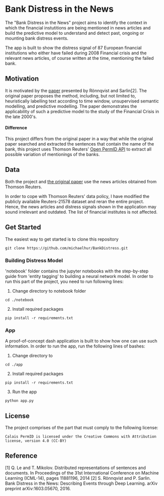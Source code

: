 # Bank Distress in the News

The "Bank Distress in the News" project aims to identify the context in which the financial instutitions are being mentioned in news articles and build the predictive model to understand and detect past, ongoing or mounting bank distress events.

The app is built to show the distress signal of 87 European financial institutions who either have failed during 2008 Financial crisis and the relevant news articles, of course written at the time, mentioning the failed bank.

## Motivation

It is motivated by the [paper](https://arxiv.org/abs/1603.05670) presented by R&ouml;nnqvist and Sarlin[2]. The original paper proposes the method, including, but not limited to, heuristically labelling text according to time window, unsupervised semantic modelling, and predictive modelling. The paper demonstrates the applicability of such a predictive model to the study of the Financial Crisis in the late 2000's. 

#### Difference

This project differs from the original paper in a way that while the original paper searched and extracted the sentences that contain the name of the bank, this project uses Thomson Reuters' [Open PermID API](https://permid.org/) to extract all possible variation of mentionings of the banks.

## Data

Both the project and [the original paper](https://arxiv.org/abs/1603.05670) use the news articles obtained from Thomson Reuters.

In order to cope with Thomson Reuters' data policy, I have modified the publicly available Reuters-21578 dataset and reran the entire project. Hence, the news articles and distress signals shown in the application may sound irrelevant and outdated. The list of financial institutes is not affected.


## Get Started

The easiest way to get started is to clone this repository
```
git clone https://github.com/michaelhur/BankDistress.git
```

### Building Distress Model

'notebook' folder contains the jupyter notebooks with the step-by-step guide from 'entity tagging' to building a neural network model. <!--[Wiki Page](https://github.com/michaelhur/BankDistress/wiki) also contains this guide.--> In order to run this part of the project, you need to run following lines:

1. Change directory to notebook folder
```
cd ./notebook
```
2. Install required packages
```
pip install -r requirements.txt
```

### App

A proof-of-concept dash application is built to show how one can use such information. In order to run the app, run the following lines of bashes:

1. Change directory to 
```
cd ./app
```
2. Install required packages
```
pip install -r requirements.txt
```
3. Run the app
```
python app.py
```

## License

The project comprises of the part that must comply to the following license:
```
Calais PermID is licensed under the Creative Commons with Attribution license, version 4.0 (CC-BY)
```

## Reference

[1] Q. Le and T. Mikolov. Distributed representations of sentences and documents. In Proceedings of the 31st International Conference on Machine Learning (ICML-14), pages 11881196, 2014
[2] S. R&ouml;nnqvist and P. Sarlin. Bank Distress in the News: Describing Events through Deep Learning. arXiv preprint arXiv:1603.05670, 2016.